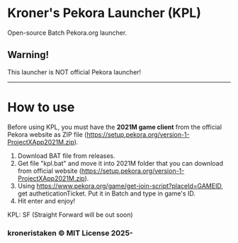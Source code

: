 # Kroner's Pekora Launcher (KPL)
Open-source Batch Pekora.org launcher.

## Warning!
This launcher is NOT official Pekora launcher!

---

# How to use

Before using KPL, you must have the **2021M game client** from the official Pekora website as ZIP file (https://setup.pekora.org/version-1-ProjectXApp2021M.zip).

1. Download BAT file from releases.
2. Get file "kpl.bat" and move it into 2021M folder that you can download from official website (https://setup.pekora.org/version-1-ProjectXApp2021M.zip).
3. Using https://www.pekora.org/game/get-join-script?placeId=GAMEID, get autheticationTicket. Put it in Batch and type in game's ID.
4. Hit enter and enjoy!

KPL: SF (Straight Forward will be out soon)

### kroneristaken © MIT License 2025-
